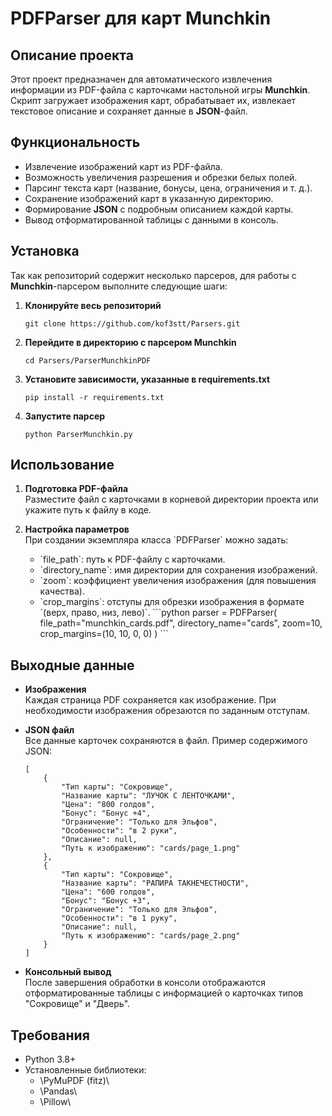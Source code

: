 # PDFParser для карт Munchkin

## Описание проекта

Этот проект предназначен для автоматического извлечения информации из PDF-файла с карточками настольной игры **Munchkin**.  
Скрипт загружает изображения карт, обрабатывает их, извлекает текстовое описание и сохраняет данные в **JSON**-файл.

## Функциональность

- Извлечение изображений карт из PDF-файла.
- Возможность увеличения разрешения и обрезки белых полей.
- Парсинг текста карт (название, бонусы, цена, ограничения и т. д.).
- Сохранение изображений карт в указанную директорию.
- Формирование **JSON** с подробным описанием каждой карты.
- Вывод отформатированной таблицы с данными в консоль.

## Установка

Так как репозиторий содержит несколько парсеров, для работы с **Munchkin**-парсером выполните следующие шаги:

1. **Клонируйте весь репозиторий**  
   ```
   git clone https://github.com/kof3stt/Parsers.git
   ```

2. **Перейдите в директорию с парсером Munchkin**  
   ```
   cd Parsers/ParserMunchkinPDF
   ```

3. **Установите зависимости, указанные в requirements.txt**
   ```
   pip install -r requirements.txt
   ```

4. **Запустите парсер**
   ```
   python ParserMunchkin.py
   ```

## Использование

1. **Подготовка PDF-файла**  
   Разместите файл с карточками в корневой директории проекта или укажите путь к файлу в коде.

2. **Настройка параметров**  
   При создании экземпляра класса \`PDFParser\` можно задать:
   - \`file_path\`: путь к PDF-файлу с карточками.
   - \`directory_name\`: имя директории для сохранения изображений.
   - \`zoom\`: коэффициент увеличения изображения (для повышения качества).
   - \`crop_margins\`: отступы для обрезки изображения в формате \`(верх, право, низ, лево)\`.
   \`\`\`python
   parser = PDFParser(
       file_path="munchkin_cards.pdf",
       directory_name="cards",
       zoom=10,
       crop_margins=(10, 10, 0, 0)
   )
   \`\`\`

## Выходные данные

- **Изображения**  
  Каждая страница PDF сохраняется как изображение. При необходимости изображения обрезаются по заданным отступам.

- **JSON файл**  
  Все данные карточек сохраняются в файл. Пример содержимого JSON:
  ```
  [
      {
          "Тип карты": "Сокровище",
          "Название карты": "ЛУЧОК С ЛЕНТОЧКАМИ",
          "Цена": "800 голдов",
          "Бонус": "Бонус +4",
          "Ограничение": "Только для Эльфов",
          "Особенности": "в 2 руки",
          "Описание": null,
          "Путь к изображению": "cards/page_1.png"
      },
      {
          "Тип карты": "Сокровище",
          "Название карты": "РАПИРА ТАКНЕЧЕСТНОСТИ",
          "Цена": "600 голдов",
          "Бонус": "Бонус +3",
          "Ограничение": "Только для Эльфов",
          "Особенности": "в 1 руку",
          "Описание": null,
          "Путь к изображению": "cards/page_2.png"
      }
  ]
  ```

- **Консольный вывод**  
  После завершения обработки в консоли отображаются отформатированные таблицы с информацией о карточках типов "Сокровище" и "Дверь".

## Требования

- Python 3.8+
- Установленные библиотеки:
  - \PyMuPDF (fitz)\
  - \Pandas\
  - \Pillow\